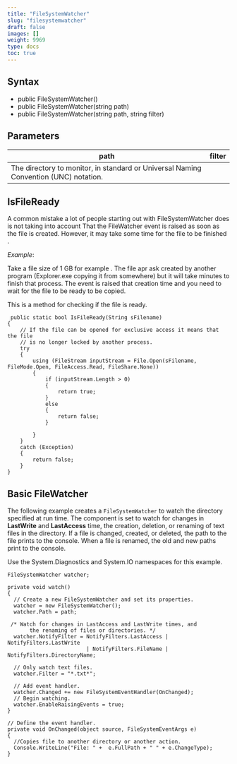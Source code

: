 ```yaml
---
title: "FileSystemWatcher"
slug: "filesystemwatcher"
draft: false
images: []
weight: 9969
type: docs
toc: true
---
```


## Syntax
 - public FileSystemWatcher()
 - public FileSystemWatcher(string path)
 - public FileSystemWatcher(string path, string filter)

## Parameters
|path |filter|
|---|---|
|The directory to monitor, in standard or Universal Naming Convention (UNC) notation.||The type of files to watch. For example, "*.txt" watches for changes to all text files.|


## IsFileReady
A common mistake a lot of people starting out with FileSystemWatcher does is not taking into account That the FileWatcher event is raised as soon as the file is created.
However, it may take some time for the file to be finished .

*Example*:

Take a file size of 1 GB for example . The file apr ask created by another program (Explorer.exe copying it from somewhere) but it will take minutes to finish that process. The event is raised that creation time and you need to wait for the file to be ready to be copied. 

This is a method for checking if the file is ready.



     public static bool IsFileReady(String sFilename)
    {
        // If the file can be opened for exclusive access it means that the file
        // is no longer locked by another process.
        try
        {
            using (FileStream inputStream = File.Open(sFilename, FileMode.Open, FileAccess.Read, FileShare.None))
            {
                if (inputStream.Length > 0)
                {
                    return true;
                }
                else
                {
                    return false;
                }

            }
        }
        catch (Exception)
        {
            return false;
        }
    }

## Basic FileWatcher 
  The following example creates a `FileSystemWatcher` to watch the directory specified at run time. The component is set to watch for changes in **LastWrite** and **LastAccess** time, the creation, deletion, or renaming of text files in the directory. If a file is changed, created, or deleted, the path to the file prints to the console. When a file is renamed, the old and new paths print to the console.

Use the System.Diagnostics and System.IO namespaces for this example.

    FileSystemWatcher watcher;

    private void watch()
    {
      // Create a new FileSystemWatcher and set its properties.
      watcher = new FileSystemWatcher();
      watcher.Path = path;

     /* Watch for changes in LastAccess and LastWrite times, and
           the renaming of files or directories. */
      watcher.NotifyFilter = NotifyFilters.LastAccess | NotifyFilters.LastWrite
                             | NotifyFilters.FileName | NotifyFilters.DirectoryName;

      // Only watch text files.      
      watcher.Filter = "*.txt*";

      // Add event handler.
      watcher.Changed += new FileSystemEventHandler(OnChanged);
      // Begin watching.      
      watcher.EnableRaisingEvents = true;
    }

    // Define the event handler.
    private void OnChanged(object source, FileSystemEventArgs e)
    {
      //Copies file to another directory or another action.
      Console.WriteLine("File: " +  e.FullPath + " " + e.ChangeType);
    }

